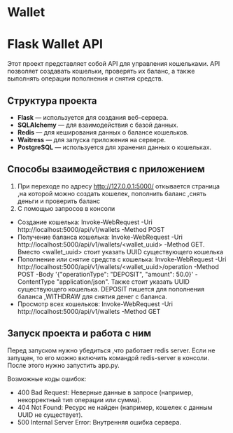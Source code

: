 # Wallet
# Flask Wallet API

Этот проект представляет собой API для управления кошельками. API позволяет создавать кошельки, проверять их баланс, а также выполнять операции пополнения и снятия средств.

## Структура проекта

- **Flask** — используется для создания веб-сервера.
- **SQLAlchemy** — для взаимодействия с базой данных.
- **Redis** — для кеширования данных о балансе кошельков.
- **Waitress** — для запуска приложения на сервере.
- **PostgreSQL** — используется для хранения данных о кошельках.

## Способы взаимодействия с приложением
1) При переходе по адресу http://127.0.0.1:5000/ откывается страница ,на которой можно создать кошелек, пополнить баланс ,снять деньги и проверить баланс
2) С помощью запросов в консоли
- Создание кошелька: Invoke-WebRequest -Uri http://localhost:5000/api/v1/wallets -Method POST
- Получение баланса кошелька: Invoke-WebRequest -Uri http://localhost:5000/api/v1/wallets/<wallet_uuid> -Method GET.  Вместо <wallet_uuid> стоит указать UUID существующего кошелька
- Пополнение или снятие средств с кошелька: Invoke-WebRequest -Uri http://localhost:5000/api/v1/wallets/<wallet_uuid>/operation -Method POST -Body '{"operationType": "DEPOSIT", "amount": 50.0}' -ContentType "application/json".  Также стоит указать UUID существующего кошелька. DEPOSIT пишется для пополнения баланса ,WITHDRAW для снятия денег с баланса.
- Просмотр всех кошельков: Invoke-WebRequest -Uri http://localhost:5000/api/v1/wallets -Method GET

## Запуск проекта и работа с ним
Перед запуском нужно убедиться ,что работает redis server. Если не запущен, то его можно включить командой redis-server в консоли. После этого нужно запустить app.py.

Возможные коды ошибок:
- 400 Bad Request: Неверные данные в запросе (например, некорректный тип операции или сумма).
- 404 Not Found: Ресурс не найден (например, кошелек с данным UUID не существует).
- 500 Internal Server Error: Внутренняя ошибка сервера.


